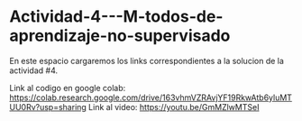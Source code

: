 # Actividad-4---M-todos-de-aprendizaje-no-supervisado
En este espacio cargaremos los links correspondientes a la solucion de la actividad #4.

Link al codigo en google colab: https://colab.research.google.com/drive/163vhmVZRAvjYF19RkwAtb6yluMTUU0Rv?usp=sharing
Link al video: https://youtu.be/GmMZlwMTSeI
